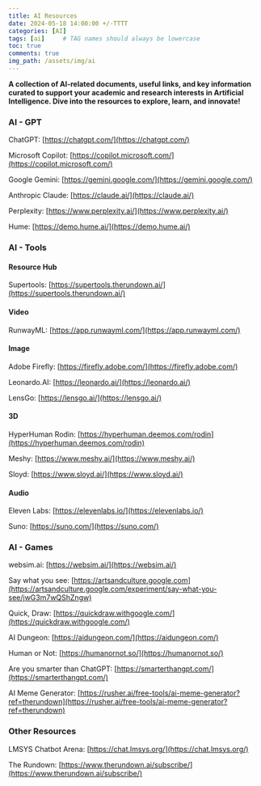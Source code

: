 ```yaml
---
title: AI Resources
date: 2024-05-18 14:00:00 +/-TTTT
categories: [AI]
tags: [ai]     # TAG names should always be lowercase
toc: true
comments: true
img_path: /assets/img/ai
---
```

**A collection of AI-related documents, useful links, and key information curated to support your academic and research interests in Artificial Intelligence. Dive into the resources to explore, learn, and innovate!**

### AI - GPT
<span title="ChatGPT is an AI language model from OpenAI designed to understand and generate human-like text based on the input it receives.">ChatGPT: </span>
[https://chatgpt.com/](https://chatgpt.com/)

<span title="Microsoft Copilot is an AI-powered digital assistant that aims to provide personalized assistance to users for a range of tasks and activities.">Microsoft Copilot: </span>
[https://copilot.microsoft.com/](https://copilot.microsoft.com/)

<span title="Google Gemini is a family of powerful AI models that can understand and work with different kinds of information, like text, images, and code.">Google Gemini: </span>
[https://gemini.google.com/](https://gemini.google.com/)

<span title="Claude is an AI assistant created by Anthropic to engage in open-ended dialogue and assist with a variety of tasks while adhering to principles of ethical and truthful conduct.">Anthropic Claude: </span>
[https://claude.ai/](https://claude.ai/)

<span title="Perplexity AI is a free, AI-powered search engine designed to provide accurate, real-time answers to questions by providing links to the sources of information it provides.">Perplexity: </span>
[https://www.perplexity.ai/](https://www.perplexity.ai/)

<span title="Hume is a GPT that is trained to have a more emotionally driven response with its conversation.">Hume: </span>
[https://demo.hume.ai/](https://demo.hume.ai/)

### AI - Tools

#### Resource Hub
<span title="The most useful AI tools — organized and categorized in one spot.">Supertools: </span>
[https://supertools.therundown.ai/](https://supertools.therundown.ai/)

#### Video
<span title="Runway creates products and models for generating videos, images, and various multimedia content.">RunwayML: </span>
[https://app.runwayml.com/](https://app.runwayml.com/)

#### Image

<span title="Adobe Firefly, a product of Adobe Creative Cloud, is a generative machine learning model that is used in the field of design.">Adobe Firefly: </span>
[https://firefly.adobe.com/](https://firefly.adobe.com/)

<span title="Leverage generative AI with a unique suite of tools to convey your ideas to the world.">Leonardo.AI: </span>
[https://leonardo.ai/](https://leonardo.ai/)

<span title="Change the style of videos, create images from text or image prompts and generate videos from text prompts.">LensGo: </span>
[https://lensgo.ai/](https://lensgo.ai/)


#### 3D

<span title="Controllable Large-scale Generative Model for Creating High-quality 3D Assets.">HyperHuman Rodin: </span>
[https://hyperhuman.deemos.com/rodin](https://hyperhuman.deemos.com/rodin)

<span title="Effortlessly turn text and images into captivating 3D models in just minutes.">Meshy: </span>
[https://www.meshy.ai/](https://www.meshy.ai/)

<span title="Customize 3D models effortlessly, designed to fuel your creativity and efficiency in any project.">Sloyd: </span>
[https://www.sloyd.ai/](https://www.sloyd.ai/)

#### Audio
<span title="ElevenLabs is a software company that specializes in developing natural-sounding speech synthesis software using deep learning.">Eleven Labs: </span>
[https://elevenlabs.io/](https://elevenlabs.io/)

<span title="Suno is a generative artificial intelligence music creation program designed to generate realistic songs with instrumentation and vocals.">Suno: </span>
[https://suno.com/](https://suno.com/)

### AI - Games

<span title="Explore AI simulation and bring your creative projects to life effortlessly with powerful AI tools.">websim.ai: </span>
[https://websim.ai/](https://websim.ai/)

<span title="A free interactive game from Google that teaches you how to craft effective prompts for AI image generation.">Say what you see: </span>
[https://artsandculture.google.com](https://artsandculture.google.com/experiment/say-what-you-see/jwG3m7wQShZngw)

<span title="Quick, Draw will try and guess the image that you are drawing using an AI neural network.">Quick, Draw: </span>
[https://quickdraw.withgoogle.com/](https://quickdraw.withgoogle.com/)

<span title="AI Dungeon is a text-based, AI generated fantasy simulation with infinite possibilities.">AI Dungeon: </span>
[https://aidungeon.com/](https://aidungeon.com/)

<span title="Human or Not is a social turing game. Chat with someone for two minutes. Try to figure out if it was a human or an AI bot.">Human or Not: </span>
[https://humanornot.so/](https://humanornot.so/)

<span title="Answer questions to see if your are smarter than ChatGPT.">Are you smarter than ChatGPT: </span>
[https://smarterthangpt.com/](https://smarterthangpt.com/)

<span title="Generates memes based on prompt input.">AI Meme Generator: </span>
[https://rusher.ai/free-tools/ai-meme-generator?ref=therundown](https://rusher.ai/free-tools/ai-meme-generator?ref=therundown)

### Other Resources
<span title="LMSYS Chatbot Arena is a benchmark platform for large language models (LLMs) that features anonymous, randomized battles in a crowdsourced manner.">LMSYS Chatbot Arena:</span>
[https://chat.lmsys.org/](https://chat.lmsys.org/)

<span title="The Rundown is a daily AI newsletter.Get the latest AI news and learn how to apply it in 5 minutes.">The Rundown:</span>
[https://www.therundown.ai/subscribe/](https://www.therundown.ai/subscribe/)




